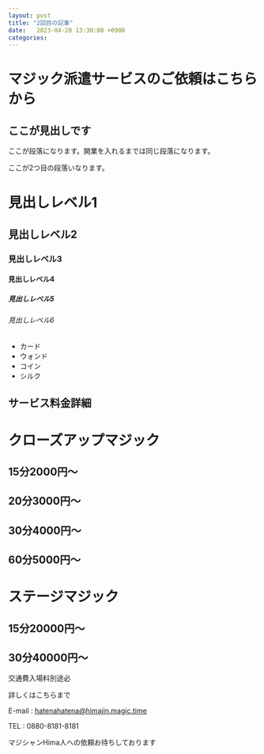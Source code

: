 ```yaml
---
layout: post
title: "2回目の記事"
date:   2023-04-28 13:30:00 +0900
categories:
---
```

# マジック派遣サービスのご依頼はこちらから

## ここが見出しです
ここが段落になります。開業を入れるまでは同じ段落になります。

ここが2つ目の段落いなります。

# 見出しレベル1
## 見出しレベル2
### 見出しレベル3
#### 見出しレベル4
##### 見出しレベル5
###### 見出しレベル6

- カード
- ウォンド
- コイン
- シルク

## サービス料金詳細


# クローズアップマジック


## 15分2000円～

## 20分3000円～

## 30分4000円～

## 60分5000円～

# ステージマジック


## 15分20000円～

## 30分40000円～

交通費入場料別途必

詳しくはこちらまで

E-mail : hatenahatena@himajin.magic.time

TEL : 0880-8181-8181

マジシャンHima人への依頼お待ちしております